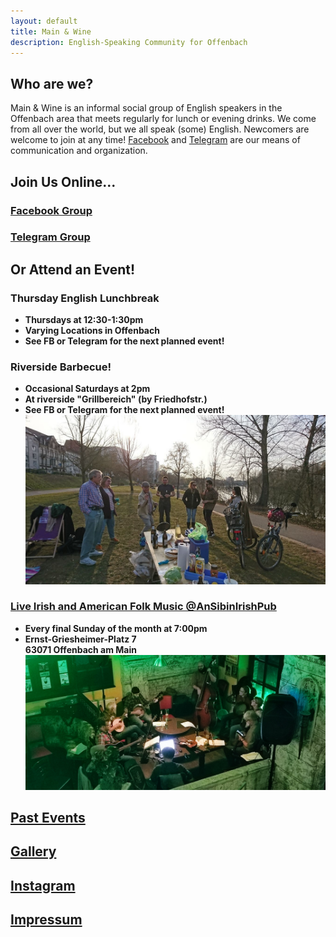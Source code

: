 ```yaml
---
layout: default
title: Main & Wine
description: English-Speaking Community for Offenbach
---
```

## Who are we?
Main & Wine is an informal social group of English speakers in the Offenbach area that meets regularly for lunch or evening drinks. We come from all over the world, but we all speak (some) English. Newcomers are welcome to join at any time! [Facebook](https://www.facebook.com/groups/offenbachenglishspeakers) and [Telegram](https://t.me/mainandwine) are our means of communication and organization. 

## Join Us Online...
### [**Facebook Group**](https://www.facebook.com/groups/offenbachenglishspeakers) 
### [**Telegram Group**](https://t.me/mainandwine)

## Or Attend an Event!
### Thursday English Lunchbreak
- __Thursdays at 12:30-1:30pm__
- __Varying Locations in Offenbach__
- __See FB or Telegram for the next planned event!__  

### Riverside Barbecue!
- __Occasional Saturdays at 2pm__
- __At riverside "Grillbereich" (by Friedhofstr.)__
- __See FB or Telegram for the next planned event!__ 
![](/assets/img/riverbbq.jpg)

### [Live Irish and American Folk Music @AnSibinIrishPub](/events_livemusic_final_sunday)
- __Every final Sunday of the month at 7:00pm__
- __Ernst-Griesheimer-Platz 7__  
  __63071 Offenbach am Main__
![](assets/img/sesh.jpg)
  
## [Past Events](https://mainandwine.eu/events)

## [Gallery](https://mainandwine.eu/gallery)

## [Instagram](https://www.instagram.com/ofenglishspeakers)

## [Impressum](https://mainandwine.eu/impressum)
